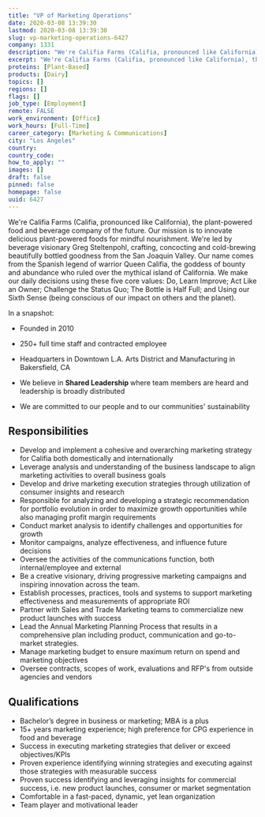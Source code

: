 ```yaml
---
title: "VP of Marketing Operations"
date: 2020-03-08 13:39:30
lastmod: 2020-03-08 13:39:30
slug: vp-marketing-operations-6427
company: 1331
description: "We're Califia Farms (Califia, pronounced like California), the plant-powered food and beverage company of the future. Our mission is to innovate delicious plant-powered foods for mindful nourishment. We're led by beverage visionary Greg Steltenpohl, crafting, concocting and cold-brewing beautifully bottled goodness from the San Joaquin Valley. Our name comes from the Spanish legend of warrior Queen Califia, the goddess of bounty and abundance who ruled over the mythical island of California."
excerpt: "We're Califia Farms (Califia, pronounced like California), the plant-powered food and beverage company of the future. Our mission is to innovate delicious plant-powered foods for mindful nourishment. We're led by beverage visionary Greg Steltenpohl, crafting, concocting and cold-brewing beautifully bottled goodness from the San Joaquin Valley. Our name comes from the Spanish legend of warrior Queen Califia, the goddess of bounty and abundance who ruled over the mythical island of California."
proteins: [Plant-Based]
products: [Dairy]
topics: []
regions: []
flags: []
job_type: [Employment]
remote: FALSE
work_environment: [Office]
work_hours: [Full-Time]
career_category: [Marketing & Communications]
city: "Los Angeles"
country: 
country_code: 
how_to_apply: ""
images: []
draft: false
pinned: false
homepage: false
uuid: 6427
---
```

<p>We're Califia Farms (Califia, pronounced like California), the plant-powered food and beverage company of the future. Our mission is to innovate delicious plant-powered foods for mindful nourishment. We're led by beverage visionary Greg Steltenpohl, crafting, concocting and cold-brewing beautifully bottled goodness from the San Joaquin Valley. Our name comes from the Spanish legend of warrior Queen Califia, the goddess of bounty and abundance who ruled over the mythical island of California. We make our daily decisions using these five core values: Do, Learn Improve; Act Like an Owner; Challenge the Status Quo; The Bottle is Half Full; and Using our Sixth Sense (being conscious of our impact on others and the planet).</p>
<p>In a snapshot:</p>
<ul>
<li>
<p>Founded in 2010</p>
</li>
<li>
<p>250+ full time staff and contracted employee</p>
</li>
<li>
<p>Headquarters in Downtown L.A. Arts District and Manufacturing in Bakersfield, CA</p>
</li>
<li>
<p>We believe in <strong>Shared Leadership </strong>where team members are heard and leadership is broadly distributed</p>
</li>
<li>
<p>We are committed to our people and to our communities' sustainability</p>
</li>
</ul>
<h2>Responsibilities</h2>
<ul>
<li>Develop and implement a cohesive and overarching marketing strategy for Califia both domestically and internationally</li>
<li>Leverage analysis and understanding of the business landscape to align marketing activities to overall business goals</li>
<li>Develop and drive marketing execution strategies through utilization of consumer insights and research</li>
<li>Responsible for analyzing and developing a strategic recommendation for portfolio evolution in order to maximize growth opportunities while also managing profit margin requirements</li>
<li>Conduct market analysis to identify challenges and opportunities for growth</li>
<li>Monitor campaigns, analyze effectiveness, and influence future decisions</li>
<li>Oversee the activities of the communications function, both internal/employee and external</li>
<li>Be a creative visionary, driving progressive marketing campaigns and inspiring innovation across the team.</li>
<li>Establish processes, practices, tools and systems to support marketing effectiveness and measurements of appropriate ROI</li>
<li>Partner with Sales and Trade Marketing teams to commercialize new product launches with success</li>
<li>Lead the Annual Marketing Planning Process that results in a comprehensive plan including product, communication and go-to-market strategies.</li>
<li>Manage marketing budget to ensure maximum return on spend and marketing objectives</li>
<li>Oversee contracts, scopes of work, evaluations and RFP's from outside agencies and vendors</li>
</ul>
<h2>Qualifications</h2>
<ul>
<li>Bachelor’s degree in business or marketing; MBA is a plus</li>
<li>15+ years marketing experience; high preference for CPG experience in food and beverage</li>
<li>Success in executing marketing strategies that deliver or exceed objectives/KPIs</li>
<li>Proven experience identifying winning strategies and executing against those strategies with measurable success</li>
<li>Proven success identifying and leveraging insights for commercial success, i.e. new product launches, consumer or market segmentation</li>
<li>Comfortable in a fast-paced, dynamic, yet lean organization</li>
<li>Team player and motivational leader</li>
</ul>
